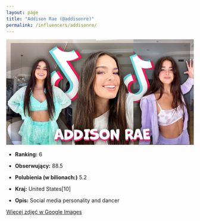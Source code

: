 ```yaml
---
layout: page
title: "Addison Rae (@addisonre)"
permalink: /influencers/addisonre/
---
```


![Addison Rae](/assets/influencers/addisonre.jpg)

- **Ranking:** 6
- **Obserwujący:** 88.5
- **Polubienia (w bilionach:)** 5.2
- **Kraj:** United States[10]

- **Opis:** Social media personality and dancer

[Więcej zdjęć w Google Images](https://www.google.com/search?tbm=isch&q=Addison+Rae+TikTok)

